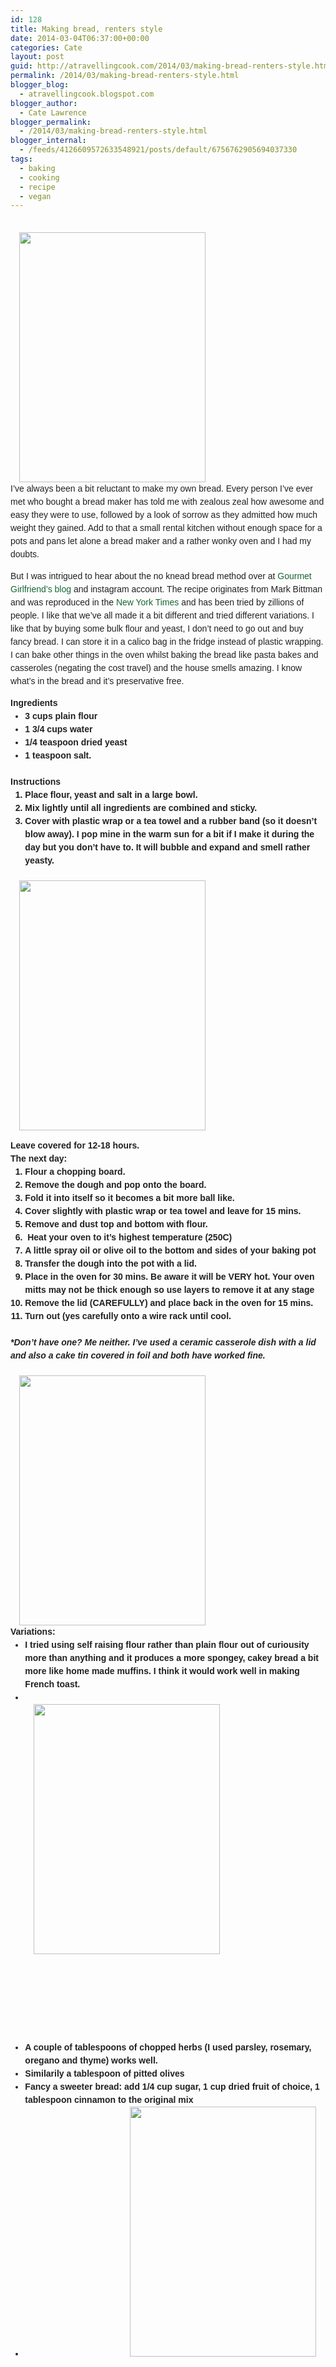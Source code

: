 ```yaml
---
id: 128
title: Making bread, renters style
date: 2014-03-04T06:37:00+00:00
categories: Cate
layout: post
guid: http://atravellingcook.com/2014/03/making-bread-renters-style.html
permalink: /2014/03/making-bread-renters-style.html
blogger_blog:
  - atravellingcook.blogspot.com
blogger_author:
  - Cate Lawrence
blogger_permalink:
  - /2014/03/making-bread-renters-style.html
blogger_internal:
  - /feeds/4126609572633548921/posts/default/6756762905694037330
tags:
  - baking
  - cooking
  - recipe
  - vegan
---
```

<div style="color: #212121; font-size: 14px; line-height: 21px; margin-bottom: 1.5em; padding: 0px;">
                                                     <a style="margin-left: 1em; margin-right: 1em; text-align: center;" href="http://2.bp.blogspot.com/-6i9tGDu4oC8/UxVlv2ByHcI/AAAAAAAAIME/z8mkr2sPJPw/s1600/Image+4.jpg"><img src="http://2.bp.blogspot.com/-6i9tGDu4oC8/UxVlv2ByHcI/AAAAAAAAIME/z8mkr2sPJPw/s1600/Image+4.jpg" alt="" width="298" height="400" border="0" /></a>


<div style="color: #212121; font-size: 14px; line-height: 21px; margin-bottom: 1.5em; padding: 0px;">
  <span style="font-family: Arial, Helvetica, sans-serif; line-height: 1.5;">I&#8217;ve always been a bit reluctant to make my own bread. Every person I&#8217;ve ever met who bought a bread maker has told me with zealous zeal how awesome and easy they were to use, followed by a look of sorrow as they admitted how much weight they gained. Add to that a small rental kitchen without enough space for a pots and pans let alone a bread maker and a rather wonky oven and I had my doubts. 




But I was intrigued to hear about the no knead bread method over at <a style="color: #156734; line-height: 1.5; margin: 0px; padding: 0px; text-decoration: none;" href="http://gourmetgirl-friend.blogspot.com.au/2013/03/baking-bread-real-deal.html">Gourmet Girlfriend&#8217;s blog </a>and instagram account. The recipe originates from Mark Bittman and was reproduced in the <a style="color: #156734; line-height: 1.5; margin: 0px; padding: 0px; text-decoration: none;" href="http://www.nytimes.com/2006/11/08/dining/081mrex.html">New York Times </a>and has been tried by zillions of people. I like that we&#8217;ve all made it a bit different and tried different variations. I like that by buying some bulk flour and yeast, I don&#8217;t need to go out and buy fancy bread. I can store it in a calico bag in the fridge instead of plastic wrapping. I can bake other things in the oven whilst baking the bread like pasta bakes and casseroles (negating the cost travel)<span style="line-height: 1.5; text-align: center;"> and the house smells amazing. I know what&#8217;s in the bread and it&#8217;s preservative free. 

<div style="color: #212121; font-size: 14px; line-height: 21px; margin-bottom: 1.5em; padding: 0px;">
  <span style="font-family: Arial, Helvetica, sans-serif; font-weight: bold;">Ingredients


<ul style="color: #212121; font-size: 14px; line-height: 21px; margin: 0px 0px 1.5em 1.667em; padding: 0px;">
  <li style="margin: 0px; padding: 0px;">
    <span style="font-family: Arial, Helvetica, sans-serif; line-height: 1.5;">3 cups plain flour
  </li>
  <li style="margin: 0px; padding: 0px;">
    1 3/4 cups water
  </li>
  <li style="margin: 0px; padding: 0px;">
    1/4 teaspoon dried yeast
  </li>
  <li style="margin: 0px; padding: 0px;">
    1 teaspoon salt.
  </li>
</ul>

<div style="color: #212121; font-size: 14px; line-height: 21px; margin-bottom: 1.5em; padding: 0px;">
  <b>Instructions</b>


<ol style="color: #212121; font-size: 14px; line-height: 21px; margin: 0px 0px 1.5em 1.667em; padding: 0px;">
  <li style="margin: 0px; padding: 0px;">
    Place flour, yeast and salt in a large bowl.
  </li>
  <li style="margin: 0px; padding: 0px;">
    Mix lightly until all ingredients are combined and sticky. 
  </li>
  <li style="margin: 0px; padding: 0px;">
    Cover with plastic wrap or a tea towel and a rubber band (so it doesn&#8217;t blow away). I pop mine in the warm sun for a bit if I make it during the day but you don&#8217;t have to. It will bubble and expand and smell rather yeasty.
  </li>
</ol>


  <a style="font-size: 14px; line-height: 21px; margin-left: 1em; margin-right: 1em;" href="http://1.bp.blogspot.com/-p3DwD3qtvlo/UxVlr5VhWMI/AAAAAAAAIL4/FRrt2hqBTRE/s1600/Image+2.jpg"><img src="http://1.bp.blogspot.com/-p3DwD3qtvlo/UxVlr5VhWMI/AAAAAAAAIL4/FRrt2hqBTRE/s1600/Image+2.jpg" alt="" width="298" height="400" border="0" /></a>





<div style="color: #212121; font-size: 14px; line-height: 21px; margin-bottom: 1.5em; padding: 0px;">
  ​<span style="font-weight: bold; line-height: 1.5;">Leave covered for 12-18 hours. 


<div style="color: #212121; font-size: 14px; line-height: 21px; margin-bottom: 1.5em; padding: 0px;">
  <span style="font-family: Arial, Helvetica, sans-serif; font-weight: bold;">The next day:


<ol style="color: #212121; font-size: 14px; line-height: 21px; margin: 0px 0px 1.5em 1.667em; padding: 0px;">
  <li style="margin: 0px; padding: 0px;">
    Flour a chopping board. 
  </li>
  <li style="margin: 0px; padding: 0px;">
    Remove the dough and pop onto the board.
  </li>
  <li style="margin: 0px; padding: 0px;">
    Fold it into itself so it becomes a bit more ball like.
  </li>
  <li style="margin: 0px; padding: 0px;">
    Cover slightly with plastic wrap or tea towel and leave for 15 mins. 
  </li>
  <li style="margin: 0px; padding: 0px;">
    Remove and dust top and bottom with flour. 
  </li>
  <li style="margin: 0px; padding: 0px;">
     Heat your oven to it&#8217;s highest temperature (250C) 
  </li>
  <li style="margin: 0px; padding: 0px;">
    A little spray oil or olive oil to the bottom and sides of your baking pot
  </li>
  <li style="margin: 0px; padding: 0px;">
    Transfer the dough into the pot with a lid.
  </li>
  <li style="margin: 0px; padding: 0px;">
    Place in the oven for 30 mins. Be aware it will be VERY hot. Your oven mitts may not be thick enough so use layers to remove it at any stage
  </li>
  <li style="margin: 0px; padding: 0px;">
    Remove the lid (CAREFULLY) and place back in the oven for 15 mins. 
  </li>
  <li style="margin: 0px; padding: 0px;">
    Turn out (yes carefully onto a wire rack until cool.
  </li>
</ol>

<div style="color: #212121; font-size: 14px; line-height: 21px; margin-bottom: 1.5em; padding: 0px;">
  <em style="margin: 0px; padding: 0px;">*Don&#8217;t have one? Me neither. I&#8217;ve used a ceramic casserole dish with a lid and also a cake tin covered in foil and both have worked fine.</em>


<div style="color: #212121; font-size: 14px; line-height: 21px; margin-bottom: 1.5em; padding: 0px;">
  <em style="margin: 0px; padding: 0px;">                                                         <a style="font-style: normal; margin-left: 1em; margin-right: 1em; text-align: center;" href="http://2.bp.blogspot.com/-UzYihR1POdM/UxVlrQWp3NI/AAAAAAAAILo/pyuJ4wTHEus/s1600/Image+1.jpg"><img src="http://2.bp.blogspot.com/-UzYihR1POdM/UxVlrQWp3NI/AAAAAAAAILo/pyuJ4wTHEus/s1600/Image+1.jpg" alt="" width="298" height="400" border="0" /></a></em>


<div style="color: #212121; font-size: 14px; line-height: 21px; margin-bottom: 1.5em; padding: 0px;">
  <span style="font-weight: bold;"><span style="font-family: Arial, Helvetica, sans-serif; line-height: 1.5;">Variations:


<ul style="color: #212121; font-size: 14px; line-height: 21px; margin: 0px 0px 1.5em 1.667em; padding: 0px;">
  <li style="margin: 0px; padding: 0px;">
    I tried using self raising flour rather than plain flour out of curiousity more than anything and it produces a more spongey, cakey bread a bit more like home made muffins. I think it would work well in making French toast.
  </li>
  <li style="margin: 0px; padding: 0px;">
                                                 <a style="margin-left: 1em; margin-right: 1em; text-align: center;" href="http://2.bp.blogspot.com/-pNuBf4Z6XXs/UxVlsbEK8OI/AAAAAAAAIL0/qYR-JM9c0fg/s1600/Image+3.jpg"><img src="http://2.bp.blogspot.com/-pNuBf4Z6XXs/UxVlsbEK8OI/AAAAAAAAIL0/qYR-JM9c0fg/s1600/Image+3.jpg" alt="" width="298" height="400" border="0" /></a> 
       
    
    
    
       
    
    
    
       
    
  </li>
  
  <li style="margin: 0px; padding: 0px;">
    <span style="font-family: Arial, Helvetica, sans-serif; line-height: 1.5;">A couple of tablespoons of chopped herbs (I used parsley, rosemary, oregano and thyme) works well.
  </li>
  <li style="margin: 0px; padding: 0px;">
    <span style="font-family: Arial, Helvetica, sans-serif; line-height: 1.5;">Similarily a tablespoon of pitted olives
  </li>
  <li style="margin: 0px; padding: 0px;">
    <span style="font-family: Arial, Helvetica, sans-serif; line-height: 1.5;">Fancy a sweeter bread: add 1/4 cup sugar, 1 cup dried fruit of choice, 1 tablespoon cinnamon to the original mix
  </li>
  <li style="font-family: Georgia, 'Times New Roman', Times, serif; margin: 0px; padding: 0px;">
                                                <a style="margin-left: 1em; margin-right: 1em; text-align: center;" href="http://4.bp.blogspot.com/-EVG5zfUlXi0/UxVlw4-N-uI/AAAAAAAAIMM/z7eleize49g/s1600/Imagebread.jpg"><img src="http://4.bp.blogspot.com/-EVG5zfUlXi0/UxVlw4-N-uI/AAAAAAAAIMM/z7eleize49g/s1600/Imagebread.jpg" alt="" width="298" height="400" border="0" /></a>
  </li>
</ul>